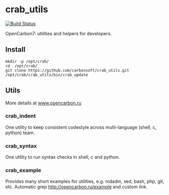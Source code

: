 # crab_utils

[![Build Status](https://travis-ci.org/carbonsoft/crab_utils.svg?branch=master)](https://travis-ci.org/carbonsoft/crab_utils)

OpenCarbon7: utilities and helpers for developers.

## Install

``` shell
mkdir -p /opt/crab/
cd  /opt/crab/
git clone https://github.com/carbonsoft/crab_utils.git
/opt/crab/crab_utils/bin/crab_update
```

## Utils

More details at www.opencarbon.ru

### crab_indent

One utility to keep consistent codestyle across multi-language (shell, c, python) team.

### crab_syntax

One utility to run syntax checks in shell, c and python.

### crab_example

Provides many short examples for utilities, e.g. mdadm, sed, bash, php, git, etc.
Automatic grep http://opencarbon.ru/example and custom link.
